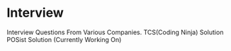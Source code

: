 # Interview
Interview Questions From Various Companies.
TCS(Coding Ninja) Solution 
POSist Solution (Currently Working On)
